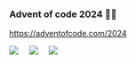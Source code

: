 
### Advent of code 2024 🎅🏼

https://adventofcode.com/2024

![](https://img.shields.io/badge/day%20📅-17-blue) &nbsp;&nbsp;&nbsp; ![](https://img.shields.io/badge/stars%20⭐-22-yellow) &nbsp;&nbsp;&nbsp; ![](https://img.shields.io/badge/days%20completed-10-red)
